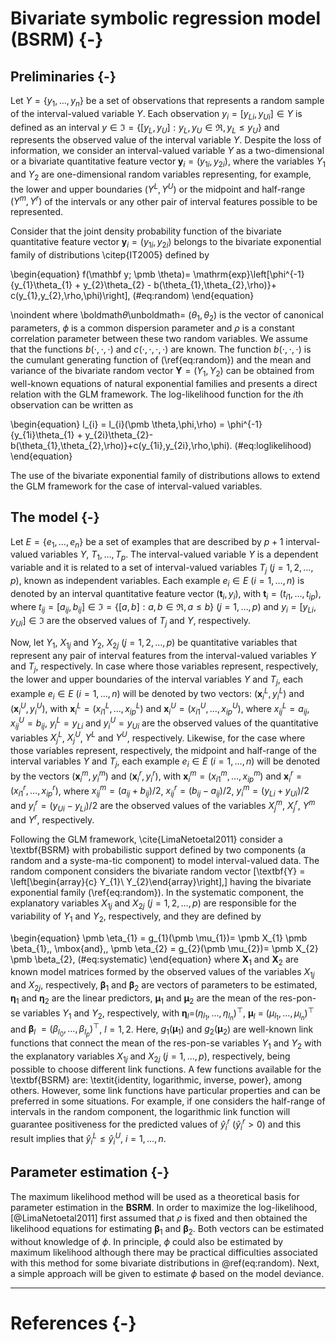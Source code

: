 # Bivariate symbolic regression model (BSRM) {-}

## Preliminaries {-}

Let $Y = \{y_1,\ldots,y_n\}$ be a set of observations that represents a random sample of the interval-valued variable $Y$.  Each observation $y_{i} = [y_{Li},y_{Ui}] \in Y$ is defined as an interval $y \in \Im = \{[y_{L},y_{U}] : y_{L}, y_{U} \in \Re, y_{L} \leq y_{U}\}$ and represents the observed value of the interval variable $Y$. Despite the loss of information, we consider an interval-valued variable $Y$ as a two-dimensional or a bivariate  quantitative feature vector $\mathbf y_{i}=(y_{1i},y_{2i})$, where the variables $Y_1$ and $Y_2$ are one-dimensional random variables representing, for example, the lower and upper boundaries $(Y^{L},Y^{U})$ or the midpoint and half-range $(Y^{m},Y^{r})$ of the intervals or any other pair of interval features possible to be represented.

Consider that the joint density probability function of the bivariate quantitative
feature vector $\mathbf y_{i}=(y_{1i},y_{2i})$ belongs to the bivariate exponential family of 
distributions \citep{IT2005} defined by

\begin{equation}
    f(\mathbf y; \pmb \theta)=
    \mathrm{exp}\left[\phi^{-1}\{y_{1}\theta_{1} + y_{2}\theta_{2} -
    b(\theta_{1},\theta_{2},\rho)\}+ c(y_{1},y_{2},\rho,\phi)\right],
    (\#eq:random)
\end{equation}

\noindent where \boldmath$\theta$\unboldmath=
$(\theta_{1},\theta_{2})$ is the vector of canonical parameters, $\phi$ is a common dispersion parameter
and $\rho$ is a constant correlation parameter between these two
random variables. We assume that the functions
$b(\cdot,\cdot,\cdot)$ and $c(\cdot,\cdot, \cdot, \cdot)$ are known.
The function $b(\cdot,\cdot,\cdot)$ is the cumulant generating
function of (\ref{eq:random}) and the mean and variance of the bivariate 
random vector $\mathbf Y=(Y_1, Y_2)$ can be obtained from well-known 
equations of natural exponential families and presents a direct relation with the GLM framework. The log-likelihood function for the $i$th observation can be written as

\begin{equation}
  l_{i} = l_{i}(\pmb \theta,\phi,\rho) =
        \phi^{-1} \{y_{1i}\theta_{1} +                                                                           y_{2i}\theta_{2}-b(\theta_{1},\theta_{2},\rho)\}+c(y_{1i},y_{2i},\rho,\phi).
(\#eq:loglikelihood)
\end{equation}

The use of the bivariate exponential family of distributions allows to extend the GLM framework for the case of interval-valued variables.

## The model {-}

Let $E=\{e_1,\ldots,e_n\}$ be a set of examples that are described by
$p+1$ interval-valued variables $Y$, $T_{1},\ldots,T_{p}$. The interval-valued 
variable $Y$ is a dependent variable and it is related to a set of interval-valued 
variables $T_j$ ($j=1,2,\ldots,p$), known as independent variables. Each example
$e_{i}\in E$ ($i=1,\ldots,n$) is denoted by an interval quantitative feature
vector $(\mathbf t_{i},y_{i})$, with $\mathbf t_{i} = (t_{i1},\ldots,t_{ip})$, 
where $t_{ij}=[a_{ij},b_{ij}] \in \Im = \{[a,b]: a, b \in \Re, a \leq b\}$ $(j=1,\ldots,p)$ 
  and $y_{i} = [y_{Li},y_{Ui}] \in \Im$ are the observed values of $T_{j}$ and $Y$, 
respectively. 


Now, let $Y_1$, $X_{1j}$ and $Y_2$, $X_{2j}$ ($j=1,2,\ldots,p$) be quantitative variables 
that represent any pair of interval features from the interval-valued variables $Y$ and $T_{j}$, respectively. In case where those variables represent, respectively, the lower and upper boundaries of the interval variables $Y$ and $T_{j}$,
each example $e_{i} \in E$ ($i=1,\ldots,n$) will be denoted by two vectors: $(\mathbf x^{L}_{i},y^{L}_{i})$ 
and $(\mathbf x^{U}_{i}, y^{U}_{i})$, with $\mathbf x^{L}_{i} =
(x^{L}_{i1}, \ldots, x^{L}_{ip})$ and $\mathbf x^{U}_{i} = (x^{U}_{i1},\ldots,
x^{U}_{ip})$, where $x^{L}_{ij} = a_{ij}$, $x^{U}_{ij} = b_{ij}$, $y^{L}_{i} = y_{Li}$ and $y^{U}_{i} = y_{Ui}$
are the observed values of the quantitative variables $X^{L}_{j}$, $X^{U}_{j}$, $Y^{L}$ and $Y^{U}$, respectively. Likewise, for the case where those variables
represent, respectively, the midpoint and half-range of the interval variables $Y$ and $T_{j}$,
each example $e_{i} \in E$ ($i=1,\ldots,n$) will be denoted by the vectors
$(\mathbf x^{m}_{i}, y^{m}_{i})$ and $(\mathbf x^{r}_{i}, y^{r}_{i})$,
with $\mathbf x^{m}_{i} = (x^{m}_{i1}, \ldots, x^{m}_{ip})$ and $\mathbf x^{r}_{i} = (x^{r}_{i1},\ldots,
x^{r}_{ip})$, where $x^{m}_{ij} = (a_{ij} + b_{ij})/2$, $x^{r}_{ij}=(b_{ij}-a_{ij})/2$, 
$y^{m}_{i}=(y_{Li}+y_{Ui})/2$ and $y^{r}_{i} = (y_{Ui} - y_{Li})/2$ are the observed values of 
the variables $X^{m}_{j}$, $X^{r}_{j}$, $Y^{m}$ and $Y^{r}$, respectively.

Following the GLM framework, \cite{LimaNetoetal2011} consider a \textbf{BSRM} with probabilistic support 
defined by two components (a random and a syste\-ma\-tic component) to model interval-valued data. 
The random component considers the bivariate random vector \[\textbf{Y} = \left[\begin{array}{c}
Y_{1}\\
Y_{2}\end{array}\right],\] having the bivariate exponential family (\ref{eq:random}). 
In the systematic component, the explanatory variables $X_{1j}$ and $X_{2j}$ ($j=1,2,\ldots,p$) 
are responsible for the variability of $Y_{1}$ and $Y_{2}$, respectively, and they are defined by

\begin{equation}
\pmb \eta_{1} = g_{1}(\pmb \mu_{1})= \pmb X_{1} \pmb \beta_{1}\,\, \mbox{and}\,\, \pmb \eta_{2} = g_{2}(\pmb \mu_{2})= \pmb X_{2} \pmb \beta_{2},
(\#eq:systematic)
\end{equation}
where $\pmb X_{1}$ and $\pmb X_{2}$ are known model matrices
formed by the observed values of the variables $X_{1j}$ and $X_{2j}$, 
respectively, $\pmb \beta_{1}$ and $\pmb \beta_{2}$
are vectors of parameters to be estimated,
$\pmb \eta_{1}$ and $\pmb \eta_{2}$ are
the linear predictors, $\pmb \mu_{1}$ and $\pmb \mu_{2}$ 
are the mean of the res\-pon\-se variables $Y_{1}$ and $Y_{2}$, respectively, with
$\pmb \eta_{l}$=$(\eta_{l_{1}},\ldots,
\eta_{l_{n}})^\top,$ $\pmb \mu_{l}$ = $(\mu_{l_{1}},\ldots,
\mu_{l_{n}})^\top$ and $\pmb \beta_{l}$ $=(\beta_{l_{0}},\ldots,\beta_{l_{p}})^\top$, $l = 1,2$. Here, $g_{1}(\pmb \mu_{1}$) and $g_{2}(\pmb \mu_{2}$) 
are well-known link functions that connect the mean of the res\-pon\-se variables $Y_{1}$ and $Y_{2}$ with the explanatory variables $X_{1j}$ and $X_{2j}$ ($j=1,\ldots,p$), respectively, being possible to choose different link functions. 
A few functions available for the \textbf{BSRM} are:
\textit{identity, logarithmic, inverse, power}, among others.
However, some link functions have particular properties and can be preferred
in some situations. For example, if one considers the half-range of intervals in the
random component, the logarithmic link function will guarantee positiveness
for the predicted values of $\hat{y}_{i}^{r}$ ($\hat{y}_{i}^{r} >0$)
and this result implies that $\hat{y}_{i}^{L} \leq \hat{y}_{i}^{U}$, $i = 1, \ldots, n$.

## Parameter estimation {-}

The maximum likelihood method will be used as a theoretical basis for parameter estimation  in the **BSRM**. In order to maximize the log-likelihood, [@LimaNetoetal2011] first assumed that $\rho$ is
fixed and then obtained the likelihood equations for estimating $\pmb \beta_{1}$ and $\pmb \beta_{2}$. Both vectors can be estimated without knowledge of $\phi$. In principle, $\phi$ could also be estimated by maximum likelihood although there may be practical difficulties associated with this method for some bivariate distributions in \@ref(eq:random). Next, a simple approach will be given to estimate $\phi$ based on the model deviance.

---
# References {-}
